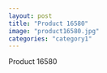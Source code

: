 ```yaml
---
layout: post
title: "Product 16580"
image: "product16580.jpg"
categories: "category1"
---
```

Product 16580

